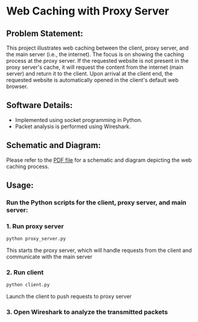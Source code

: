 # Web Caching with Proxy Server

## Problem Statement:

This project illustrates web caching between the client, proxy server, and the main server (i.e., the internet). The focus is on showing the caching process at the proxy server. If the requested website is not present in the proxy server's cache, it will request the content from the internet (main server) and return it to the client. Upon arrival at the client end, the requested website is automatically opened in the client's default web browser.

## Software Details:

- Implemented using socket programming in Python.
- Packet analysis is performed using Wireshark.

## Schematic and Diagram:

Please refer to the [PDF file](./Web_Caching_Schematic.pdf) for a schematic and diagram depicting the web caching process.

## Usage:
### Run the Python scripts for the client, proxy server, and main server:

###  1. Run proxy server
```bash
python proxy_server.py
```
This starts the proxy server, which will handle requests from the client and communicate with the main server

### 2. Run client
```bash
python client.py
```
Launch the client to push requests to proxy server

### 3. Open Wireshark to analyze the transmitted packets

